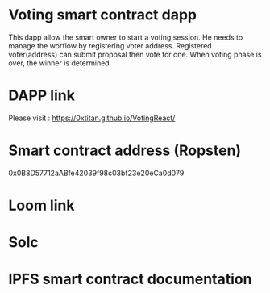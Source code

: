 # Voting smart contract dapp

This dapp allow the smart owner to start a voting session.
He needs to manage the worflow by registering voter address.
Registered voter(address) can submit proposal then vote for one.
When voting phase is over, the winner is determined

# DAPP link

Please visit : https://0xtitan.github.io/VotingReact/

# Smart contract address (Ropsten)

0x0B8D57712aABfe42039f98c03bf23e20eCa0d079

# Loom link

# Solc

# IPFS smart contract documentation
